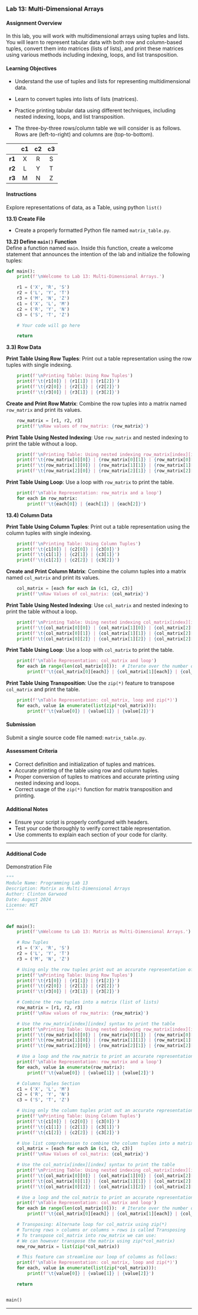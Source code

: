 ### Lab 13: Multi-Dimensional Arrays

#### Assignment Overview
In this lab, you will work with multidimensional arrays using tuples and lists. You will learn to represent tabular data with both row and column-based tuples, convert them into matrices (lists of lists), and print these matrices using various methods including indexing, loops, and list transposition.

#### Learning Objectives
- Understand the use of tuples and lists for representing multidimensional data.
- Learn to convert tuples into lists of lists (matrices).
- Practice printing tabular data using different techniques, including nested indexing, loops, and list transposition.

- The three-by-three rows/column table we will consider is as follows. Rows are (left-to-right) and columns are (top-to-bottom).

|           | c1 | c2 | c3  |
|:---------:|:---:|:---:|:---:|
|  **r1**   | X | R | S |
|  **r2**   | L | Y | T |
|  **r3**   | M | N | Z |

#### Instructions
Explore representations of data, as a Table, using python `list()`

**13.1) Create File**  
- Create a properly formatted Python file named `matrix_table.py`.

**13.2) Define `main()` Function**  
Define a function named `main`. Inside this function, create a welcome statement that announces the intention of the lab and initialize the following tuples:
```python
def main():
    print(f'\nWelcome to Lab 13: Multi-Dimensional Arrays.')

    r1 = ('X', 'R', 'S')
    r2 = ('L', 'Y', 'T')
    r3 = ('M', 'N', 'Z')
    c1 = ('X', 'L', 'M')
    c2 = ('R', 'Y', 'N')
    c3 = ('S', 'T', 'Z')

    # Your code will go here

    return
```

**3.3) Row Data**

**Print Table Using Row Tuples**: Print out a table representation using the row tuples with single indexing.
```python
    print(f'\nPrinting Table: Using Row Tuples')
    print(f'\t{r1[0]} | {r1[1]} | {r1[2]}')
    print(f'\t{r2[0]} | {r2[1]} | {r2[2]}')
    print(f'\t{r3[0]} | {r3[1]} | {r3[2]}')
```

**Create and Print Row Matrix**: Combine the row tuples into a matrix named `row_matrix` and print its values.
```python
    row_matrix = [r1, r2, r3]
    print(f'\nRaw values of row_matrix: {row_matrix}')
```

**Print Table Using Nested Indexing**: Use `row_matrix` and nested indexing to print the table without a loop.
```python
    print(f'\nPrinting Table: Using nested indexing row_matrix[index][index]')
    print(f'\t{row_matrix[0][0]} | {row_matrix[0][1]} | {row_matrix[0][2]}')
    print(f'\t{row_matrix[1][0]} | {row_matrix[1][1]} | {row_matrix[1][2]}')
    print(f'\t{row_matrix[2][0]} | {row_matrix[2][1]} | {row_matrix[2][2]}')
```

**Print Table Using Loop**: Use a loop with `row_matrix` to print the table.
```python
    print(f'\nTable Representation: row_matrix and a loop')
    for each in row_matrix:
        print(f'\t{each[0]} | {each[1]} | {each[2]}')
```

**13.4) Column Data**

**Print Table Using Column Tuples**: Print out a table representation using the column tuples with single indexing.
```python
    print(f'\nPrinting Table: Using Column Tuples')
    print(f'\t{c1[0]} | {c2[0]} | {c3[0]}')
    print(f'\t{c1[1]} | {c2[1]} | {c3[1]}')
    print(f'\t{c1[2]} | {c2[2]} | {c3[2]}')
```

**Create and Print Column Matrix**: Combine the column tuples into a matrix named `col_matrix` and print its values.
```python
    col_matrix = [each for each in (c1, c2, c3)]
    print(f'\nRaw Values of col_matrix: {col_matrix}')
```

**Print Table Using Nested Indexing**: Use `col_matrix` and nested indexing to print the table without a loop.
```python
    print(f'\nPrinting Table: Using nested indexing col_matrix[index][index]')
    print(f'\t{col_matrix[0][0]} | {col_matrix[1][0]} | {col_matrix[2][0]}')
    print(f'\t{col_matrix[0][1]} | {col_matrix[1][1]} | {col_matrix[2][1]}')
    print(f'\t{col_matrix[0][2]} | {col_matrix[1][2]} | {col_matrix[2][2]}')
```

**Print Table Using Loop**: Use a loop with `col_matrix` to print the table.
```python
    print(f'\nTable Representation: col_matrix and loop')
    for each in range(len(col_matrix[0])):  # Iterate over the number of elements in a column (rows)
        print(f'\t{col_matrix[0][each]} | {col_matrix[1][each]} | {col_matrix[2][each]}')
```

**Print Table Using Transposition**: Use the `zip(*)` feature to transpose `col_matrix` and print the table.
```python
    print(f'\nTable Representation: col_matrix, loop and zip(*)')
    for each, value in enumerate(list(zip(*col_matrix))):
        print(f'\t{value[0]} | {value[1]} | {value[2]}')
```

#### Submission
Submit a single source code file named: `matrix_table.py`.

#### Assessment Criteria
- Correct definition and initialization of tuples and matrices.
- Accurate printing of the table using row and column tuples.
- Proper conversion of tuples to matrices and accurate printing using nested indexing and loops.
- Correct usage of the `zip(*)` function for matrix transposition and printing.

#### Additional Notes
- Ensure your script is properly configured with headers.
- Test your code thoroughly to verify correct table representation.
- Use comments to explain each section of your code for clarity.

<hr>

#### Additional Code
Demonstration File 

```python
"""
Module Name: Programming Lab 13
Description: Matrix as Multi-Dimensional Arrays
Author: Clinton Garwood
Date: August 2024
License: MIT
"""


def main():
    print(f'\nWelcome to Lab 13: Matrix as Multi-Dimensional Arrays.')

    # Row Tuples
    r1 = ('X', 'R', 'S')
    r2 = ('L', 'Y', 'T')
    r3 = ('M', 'N', 'Z')

    # Using only the row tuples print out an accurate representation of the table.
    print(f'\nPrinting Table: Using Row Tuples')
    print(f'\t{r1[0]} | {r1[1]} | {r1[2]}')
    print(f'\t{r2[0]} | {r2[1]} | {r2[2]}')
    print(f'\t{r3[0]} | {r3[1]} | {r3[2]}')

    # Combine the row tuples into a matrix (list of lists)
    row_matrix = [r1, r2, r3]
    print(f'\nRaw values of row_matrix: {row_matrix}')

    # Use the row_matrix[index][index] syntax to print the table
    print(f'\nPrinting Table: Using nested indexing row_matrix[index][index]')
    print(f'\t{row_matrix[0][0]} | {row_matrix[0][1]} | {row_matrix[0][2]}')
    print(f'\t{row_matrix[1][0]} | {row_matrix[1][1]} | {row_matrix[1][2]}')
    print(f'\t{row_matrix[2][0]} | {row_matrix[2][1]} | {row_matrix[2][2]}')

    # Use a loop and the row_matrix to print an accurate representation of the table
    print(f'\nTable Representation: row_matrix and a loop')
    for each, value in enumerate(row_matrix):
        print(f'\t{value[0]} | {value[1]} | {value[2]}')

    # Columns Tuples Section
    c1 = ('X', 'L', 'M')
    c2 = ('R', 'Y', 'N')
    c3 = ('S', 'T', 'Z')

    # Using only the column tuples print out an accurate representation of the table.
    print(f'\nPrinting Table: Using Column Tuples')
    print(f'\t{c1[0]} | {c2[0]} | {c3[0]}')
    print(f'\t{c1[1]} | {c2[1]} | {c3[1]}')
    print(f'\t{c1[2]} | {c2[2]} | {c3[2]}')

    # Use list comprehension to combine the column tuples into a matrix (list of lists)
    col_matrix = [each for each in (c1, c2, c3)]
    print(f'\nRaw Values of col_matrix: {col_matrix}')

    # Use the col_matrix[index][index] syntax to print the table
    print(f'\nPrinting Table: Using nested indexing col_matrix[index][index]')
    print(f'\t{col_matrix[0][0]} | {col_matrix[1][0]} | {col_matrix[2][0]}')
    print(f'\t{col_matrix[0][1]} | {col_matrix[1][1]} | {col_matrix[2][1]}')
    print(f'\t{col_matrix[0][2]} | {col_matrix[1][2]} | {col_matrix[2][2]}')

    # Use a loop and the col_matrix to print an accurate representation of the table
    print(f'\nTable Representation: col_matrix and loop')
    for each in range(len(col_matrix[0])):  # Iterate over the number of elements in a column (rows)
        print(f'\t{col_matrix[0][each]} | {col_matrix[1][each]} | {col_matrix[2][each]}')

    # Transposing: Alternate loop for col_matrix using zip(*)
    # Turning rows > columns or columns > rows is called Transposing
    # To transpose col_matrix into row_matrix we can use:
    # We can however transpose the matrix using zip(*col_matrix)
    new_row_matrix = list(zip(*col_matrix))

    # This feature can streamline our loop of columns as follows:
    print(f'\nTable Representation: col_matrix, loop and zip(*)')
    for each, value in enumerate(list(zip(*col_matrix))):
        print(f'\t{value[0]} | {value[1]} | {value[2]}')

    return


main()

```

<hr>
